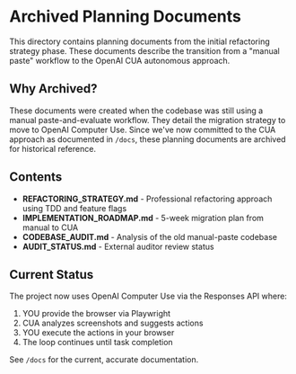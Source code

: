 # Archived Planning Documents

This directory contains planning documents from the initial refactoring strategy phase. These documents describe the transition from a "manual paste" workflow to the OpenAI CUA autonomous approach.

## Why Archived?

These documents were created when the codebase was still using a manual paste-and-evaluate workflow. They detail the migration strategy to move to OpenAI Computer Use. Since we've now committed to the CUA approach as documented in `/docs`, these planning documents are archived for historical reference.

## Contents

- **REFACTORING_STRATEGY.md** - Professional refactoring approach using TDD and feature flags
- **IMPLEMENTATION_ROADMAP.md** - 5-week migration plan from manual to CUA
- **CODEBASE_AUDIT.md** - Analysis of the old manual-paste codebase
- **AUDIT_STATUS.md** - External auditor review status

## Current Status

The project now uses OpenAI Computer Use via the Responses API where:
1. YOU provide the browser via Playwright
2. CUA analyzes screenshots and suggests actions
3. YOU execute the actions in your browser
4. The loop continues until task completion

See `/docs` for the current, accurate documentation.
